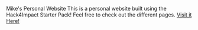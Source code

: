 Mike's Personal Website
This is a personal website built using the Hack4Impact Starter Pack!
Feel free to check out the different pages.
[Visit it Here!](https://mcmike29.github.io)